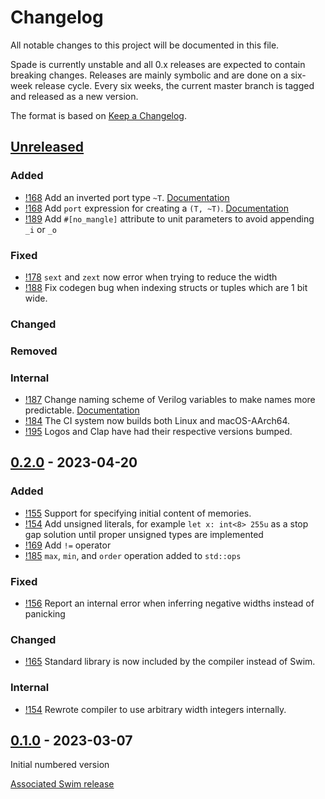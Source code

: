 # Changelog

All notable changes to this project will be documented in this file.

Spade is currently unstable and all 0.x releases are expected to contain
breaking changes. Releases are mainly symbolic and are done on a six-week
release cycle. Every six weeks, the current master branch is tagged and
released as a new version.

The format is based on [Keep a Changelog](https://keepachangelog.com/en/1.0.0/).

## [Unreleased]

### Added

- [!168][!168] Add an inverted port type `~T`. [Documentation][doc_inverted_ports]
- [!168][!168] Add `port` expression for creating a `(T, ~T)`. [Documentation][doc_inverted_ports]
- [!189][!189] Add `#[no_mangle]` attribute to unit parameters to avoid appending `_i` or `_o`

### Fixed

- [!178][!178] `sext` and `zext` now error when trying to reduce the width
- [!188][!188] Fix codegen bug when indexing structs or tuples which are 1 bit wide.

### Changed

### Removed

### Internal

- [!187][!187] Change naming scheme of Verilog variables to make names more predictable. [Documentation](https://docs.spade-lang.org/internal/naming.html)
- [!184][!184] The CI system now builds both Linux and macOS-AArch64.
- [!195][!195] Logos and Clap have had their respective versions bumped.

[!168]: https://gitlab.com/spade-lang/spade/-/merge_requests/168
[!178]: https://gitlab.com/spade-lang/spade/-/merge_requests/178
[!184]: https://gitlab.com/spade-lang/spade/-/merge_requests/184
[!187]: https://gitlab.com/spade-lang/spade/-/merge_requests/187
[!188]: https://gitlab.com/spade-lang/spade/-/merge_requests/188
[!189]: https://gitlab.com/spade-lang/spade/-/merge_requests/189
[!195]: https://gitlab.com/spade-lang/spade/-/merge_requests/195

[doc_inverted_ports]: https://docs.spade-lang.org/language_reference/type_system/inverted_ports.html

## [0.2.0] - 2023-04-20

### Added

- [!155][!155] Support for specifying initial content of memories.
- [!154][!154] Add unsigned literals, for example `let x: int<8> 255u` as a
  stop gap solution until proper unsigned types are implemented
- [!169][!169] Add `!=` operator
- [!185][!185] `max`, `min`, and `order` operation added to `std::ops`

### Fixed

- [!156][!156] Report an internal error when inferring negative widths instead of panicking

### Changed

- [!165][!165] Standard library is now included by the compiler instead of Swim.

### Internal

- [!154](!154) Rewrote compiler to use arbitrary width integers internally.

[!154]: https://gitlab.com/spade-lang/spade/-/merge_requests/154
[!155]: https://gitlab.com/spade-lang/spade/-/merge_requests/155
[!156]: https://gitlab.com/spade-lang/spade/-/merge_requests/156
[!165]: https://gitlab.com/spade-lang/spade/-/merge_requests/165
[!169]: https://gitlab.com/spade-lang/spade/-/merge_requests/169
[!185]: https://gitlab.com/spade-lang/spade/-/merge_requests/185

## [0.1.0] - 2023-03-07

Initial numbered version

[Associated Swim release](https://gitlab.com/spade-lang/swim/-/tree/v0.1.0)

[Unreleased]: https://gitlab.com/spade-lang/spade/-/compare/v0.2.0...master
[0.2.0]: https://gitlab.com/spade-lang/spade/-/compare/v0.1.0...v0.2.0
[0.1.0]: https://gitlab.com/spade-lang/spade/-/tree/v0.1.0
